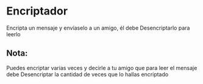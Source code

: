 <h1>Encriptador</h1>
<p>Encripta un mensaje y envíaselo a un amigo, él debe Desencriptarlo para leerlo </p>

<h2>Nota:</h2>
<p>Puedes encriptar varias veces y decirle a tu amigo que para leer el mensaje debe Desencriptar la cantidad de veces que lo hallas encriptado</p>
